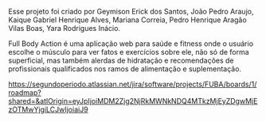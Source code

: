Esse projeto foi criado por Geymison Erick dos Santos, João Pedro Araujo, Kaique Gabriel Henrique Alves, Mariana Correia, Pedro Henrique Aragão Vilas Boas, Yara Rodrigues Inácio.

Full Body Action é uma aplicação web para saúde e fitness onde o usuário escolhe o músculo para ver fatos e exercícios sobre ele, não só de forma superficial, mas também alerdas de hidratação e recomendações de profissionais qualificados nos ramos de alimentação e suplementação.

https://segundoperiodo.atlassian.net/jira/software/projects/FUBA/boards/1/roadmap?shared=&atlOrigin=eyJpIjoiMDM2Zjg2NjRkMWNkNDQ4MTkzMjEyZDgwMjEzOTMwYjgiLCJwIjoiaiJ9

